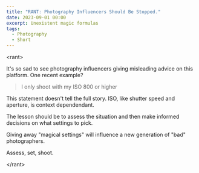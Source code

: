 ```yaml
---
title: "RANT: Photography Influencers Should Be Stopped."
date: 2023-09-01 00:00
excerpt: Unexistent magic formulas
tags:
  - Photography
  - Short
---
```


\<rant\>

It's so sad to see photography
influencers giving misleading
advice on this platform. One recent example?

> I only shoot with my ISO 800 or
> higher

This statement doesn't tell the
full story. ISO, like shutter speed and
aperture, is context dependendant.

The lesson should be to assess the
situation and then make informed
decisions on what settings to pick.

Giving away "magical settings" will
influence a new generation of "bad"
photographers.

Assess, set, shoot.

\</rant\>
